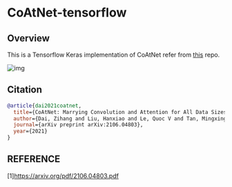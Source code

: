 # CoAtNet-tensorflow

## Overview

This is a Tensorflow Keras implementation of CoAtNet refer from [this](https://github.com/chinhsuanwu/coatnet-pytorch) repo.


![img](https://user-images.githubusercontent.com/67839539/138133065-337bb5ac-3dca-4ce8-af51-990c5ff23316.png)


## Citation

```bibtex
@article{dai2021coatnet,
  title={CoAtNet: Marrying Convolution and Attention for All Data Sizes},
  author={Dai, Zihang and Liu, Hanxiao and Le, Quoc V and Tan, Mingxing},
  journal={arXiv preprint arXiv:2106.04803},
  year={2021}
}

```

## REFERENCE

[1]https://arxiv.org/pdf/2106.04803.pdf




